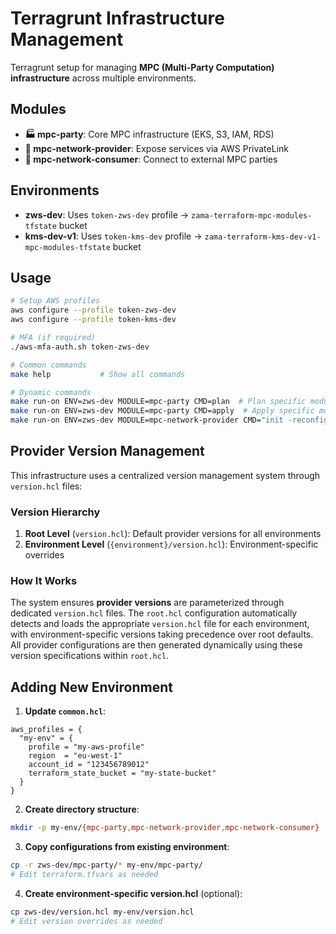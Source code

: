 # Terragrunt Infrastructure Management

Terragrunt setup for managing **MPC (Multi-Party Computation) infrastructure** across multiple environments.

## Modules

- **🏭 mpc-party**: Core MPC infrastructure (EKS, S3, IAM, RDS)
- **🌉 mpc-network-provider**: Expose services via AWS PrivateLink
- **🔌 mpc-network-consumer**: Connect to external MPC parties

## Environments

- **zws-dev**: Uses `token-zws-dev` profile → `zama-terraform-mpc-modules-tfstate` bucket
- **kms-dev-v1**: Uses `token-kms-dev` profile → `zama-terraform-kms-dev-v1-mpc-modules-tfstate` bucket

## Usage

```bash
# Setup AWS profiles
aws configure --profile token-zws-dev
aws configure --profile token-kms-dev

# MFA (if required)
./aws-mfa-auth.sh token-zws-dev

# Common commands
make help           # Show all commands

# Dynamic commands
make run-on ENV=zws-dev MODULE=mpc-party CMD=plan  # Plan specific module
make run-on ENV=zws-dev MODULE=mpc-party CMD=apply  # Apply specific module
make run-on ENV=zws-dev MODULE=mpc-network-provider CMD="init -reconfigure"  # Reconfigure specific module
```

## Provider Version Management

This infrastructure uses a centralized version management system through `version.hcl` files:

### Version Hierarchy

1. **Root Level** (`version.hcl`): Default provider versions for all environments
2. **Environment Level** (`{environment}/version.hcl`): Environment-specific overrides

### How It Works

The system ensures  **provider versions** are parameterized through dedicated `version.hcl` files. The `root.hcl` configuration automatically detects and loads the appropriate `version.hcl` file for each environment, with environment-specific versions taking precedence over root defaults. All provider configurations are then generated dynamically using these version specifications within `root.hcl`.

## Adding New Environment

1. **Update `common.hcl`**:
```hcl
aws_profiles = {
  "my-env" = {
    profile = "my-aws-profile"
    region  = "eu-west-1"
    account_id = "123456789012"
    terraform_state_bucket = "my-state-bucket"
  }
}
```

2. **Create directory structure**:
```bash
mkdir -p my-env/{mpc-party,mpc-network-provider,mpc-network-consumer}
```

3. **Copy configurations from existing environment**:
```bash
cp -r zws-dev/mpc-party/* my-env/mpc-party/
# Edit terraform.tfvars as needed
```

4. **Create environment-specific version.hcl** (optional):
```bash
cp zws-dev/version.hcl my-env/version.hcl
# Edit version overrides as needed
```
